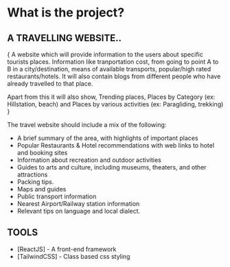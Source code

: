 # What is the project?

## A TRAVELLING WEBSITE.. 


{ 
A website which will provide information to the users about specific tourists places. Information like tranportation cost, from going to point A to B in a city/destination, means of available transports, popular/high rated restaurants/hotels. It will also contain blogs from different people who have already travelled to that place. 

Apart from this it will also show, Trending places, Places by Category (ex: Hillstation, beach) and Places by various activities (ex: Paragliding, trekking)
}

The travel website should include a mix of the following:

- A brief summary of the area, with highlights of important places
- Popular Restaurants & Hotel recommendations with web links to hotel and   booking sites
- Information about recreation and outdoor activities
- Guides to arts and culture, including museums, theaters, and other     attractions
- Packing tips.
- Maps and guides
- Public transport information
- Nearest Airport/Railway station information
- Relevant tips on language and local dialect.

## TOOLS

- [ReactJS] - A front-end framework
- [TailwindCSS] - Class based css styling

